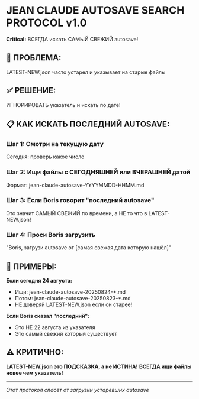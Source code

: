 # JEAN CLAUDE AUTOSAVE SEARCH PROTOCOL v1.0
**Critical:** ВСЕГДА искать САМЫЙ СВЕЖИЙ autosave!

## 🔴 ПРОБЛЕМА:
LATEST-NEW.json часто устарел и указывает на старые файлы

## ✅ РЕШЕНИЕ:
ИГНОРИРОВАТЬ указатель и искать по дате!

## 📋 КАК ИСКАТЬ ПОСЛЕДНИЙ AUTOSAVE:

### Шаг 1: Смотри на текущую дату
Сегодня: проверь какое число

### Шаг 2: Ищи файлы с СЕГОДНЯШНЕЙ или ВЧЕРАШНЕЙ датой
Формат: jean-claude-autosave-YYYYMMDD-HHMM.md

### Шаг 3: Если Boris говорит "последний autosave"
Это значит САМЫЙ СВЕЖИЙ по времени, а НЕ то что в LATEST-NEW.json!

### Шаг 4: Проси Boris загрузить
"Boris, загрузи autosave от [самая свежая дата которую нашёл]"

## 🎯 ПРИМЕРЫ:

**Если сегодня 24 августа:**
- Ищи: jean-claude-autosave-20250824-*.md
- Потом: jean-claude-autosave-20250823-*.md
- НЕ доверяй LATEST-NEW.json если он старее!

**Если Boris сказал "последний":**
- Это НЕ 22 августа из указателя
- Это самый свежий который существует

## ⚠️ КРИТИЧНО:
**LATEST-NEW.json это ПОДСКАЗКА, а не ИСТИНА!**
**ВСЕГДА ищи файлы новее чем указатель!**

---
*Этот протокол спасёт от загрузки устаревших autosave*